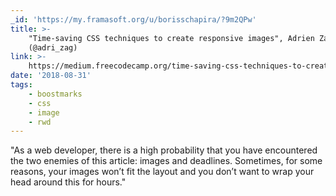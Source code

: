 ```yaml
---
_id: 'https://my.framasoft.org/u/borisschapira/?9m2QPw'
title: >-
    "Time-saving CSS techniques to create responsive images", Adrien Zaganelli
    (@adri_zag)
link: >-
    https://medium.freecodecamp.org/time-saving-css-techniques-to-create-responsive-images-ebb1e84f90d5
date: '2018-08-31'
tags:
    - boostmarks
    - css
    - image
    - rwd
---
```


<div class="markdown"><p>&quot;As a web developer, there is a high probability that you have encountered the two enemies of this article: images and deadlines. Sometimes, for some reasons, your images won’t fit the layout and you don’t want to wrap your head around this for hours.&quot;
</p></div>
